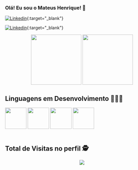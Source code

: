 ### Olá! Eu sou o Mateus Henrique! 🧸

[![Linkedin](https://img.shields.io/badge/LinkedIn-4c4ce6?style=for-the-badge&logo=linkedin&logoColor=white
)](https://www.linkedin.com/in/mateus-henrique-sisan){:target="_blank"}

[![Linkedin](https://logodownload.org/wp-content/uploads/2019/03/linkedin-logo-3.png)](https://www.linkedin.com/in/mateus-henrique-sisan){:target="_blank"}


<div align="center">
  <img height="165em" src="https://github-readme-stats.vercel.app/api?username=riqueteus&show_icons=true&theme=dracula&include_all_commits=true&count_private=true"/>
  <img height="165em" src="https://github-readme-stats.vercel.app/api/top-langs/?username=riqueteus&layout=compact&langs_count=6&theme=dracula"/>
</div>
    
## Linguagens em Desenvolvimento 👨🏽‍💻

<div aling= "center">
 
  <img src="https://cdn.jsdelivr.net/gh/devicons/devicon/icons/javascript/javascript-original.svg" width="70" />
  <img src="https://cdn.jsdelivr.net/gh/devicons/devicon/icons/react/react-original-wordmark.svg" width="70" />
  <img src="https://cdn.jsdelivr.net/gh/devicons/devicon/icons/nodejs/nodejs-plain.svg" width="70" />
  <img src="https://cdn.jsdelivr.net/gh/devicons/devicon/icons/ruby/ruby-plain-wordmark.svg" width="70" />

</div><br/>

 ## Total de Visitas no perfil :detective: <br>
 <p align="center"> 
   <img alingn="center" src="https://profile-counter.glitch.me/riqueteus/count.svg" />
 </p>
                                                                                                
                                                                              


